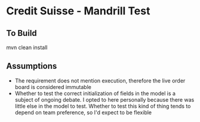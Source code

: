 # Credit Suisse - Mandrill Test

## To Build

mvn clean install 

## Assumptions

* The requirement does not mention execution, therefore the live order board is considered immutable
* Whether to test the correct initialization of fields in the model is a subject of ongoing debate.  I opted to here
personally because there was little else in the model to test.  Whether to test this kind of thing tends to depend
on team preference, so I'd expect to be flexible